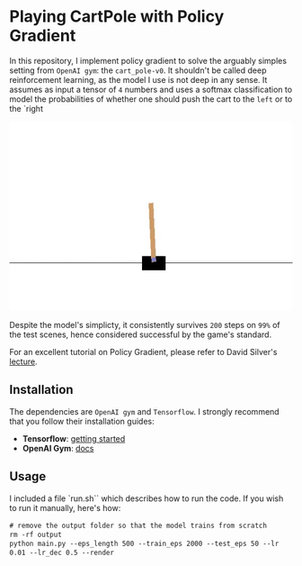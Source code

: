 # Playing CartPole with Policy Gradient

In this repository, I implement policy gradient to solve the arguably simples setting from `OpenAI gym`: the `cart_pole-v0`. It shouldn't be called deep reinforcement learning, as the model I use is not deep in any sense. It assumes as input a tensor of `4` numbers and uses a softmax classification to model the probabilities of whether one should push the cart to the `left` or to the `right

![](image.jpg)

Despite the model's simplicty, it consistently survives `200` steps on `99%` of the test scenes, hence considered successful by the game's standard.

For an excellent tutorial on Policy Gradient, please refer to David Silver's [lecture](http://www0.cs.ucl.ac.uk/staff/D.Silver/web/Teaching_files/pg.pdf).

## Installation ##
The dependencies are `OpenAI gym` and `Tensorflow`. I strongly recommend that you follow their installation guides:
* **Tensorflow**: [getting started](https://www.tensorflow.org/versions/r0.10/get_started/os_setup.html#pip-installation)
* **OpenAI Gym**: [docs](https://gym.openai.com/docs)

## Usage ##
I included a file `run.sh`` which describes how to run the code. If you wish to run it manually, here's how:
```
# remove the output folder so that the model trains from scratch
rm -rf output
python main.py --eps_length 500 --train_eps 2000 --test_eps 50 --lr 0.01 --lr_dec 0.5 --render
```
